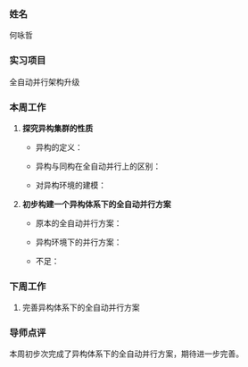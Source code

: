 ### 姓名
何咏哲

### 实习项目
全自动并行架构升级

### 本周工作

1. **探究异构集群的性质**

   * 异构的定义：
  
   * 异构与同构在全自动并行上的区别：
  
   * 对异构环境的建模：

2. **初步构建一个异构体系下的全自动并行方案**

   * 原本的全自动并行方案：
  
   * 异构环境下的并行方案：
  
   * 不足：


### 下周工作

1. 完善异构体系下的全自动并行方案

### 导师点评
本周初步次完成了异构体系下的全自动并行方案，期待进一步完善。

